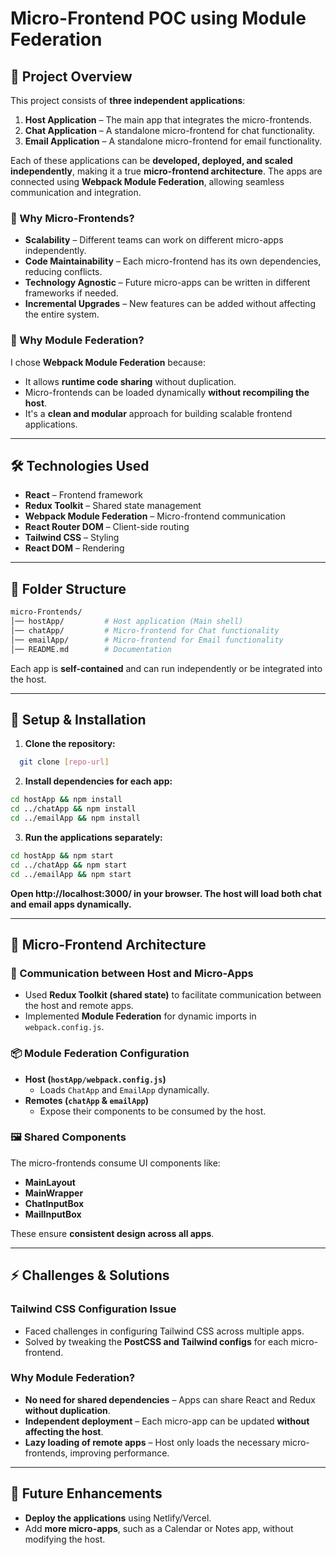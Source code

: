 # **Micro-Frontend POC using Module Federation**

## **📌 Project Overview**
This project consists of **three independent applications**:  
1. **Host Application** – The main app that integrates the micro-frontends.  
2. **Chat Application** – A standalone micro-frontend for chat functionality.  
3. **Email Application** – A standalone micro-frontend for email functionality.  

Each of these applications can be **developed, deployed, and scaled independently**, making it a true **micro-frontend architecture**. The apps are connected using **Webpack Module Federation**, allowing seamless communication and integration.  

### **🚀 Why Micro-Frontends?**
- **Scalability** – Different teams can work on different micro-apps independently.  
- **Code Maintainability** – Each micro-frontend has its own dependencies, reducing conflicts.  
- **Technology Agnostic** – Future micro-apps can be written in different frameworks if needed.  
- **Incremental Upgrades** – New features can be added without affecting the entire system.  

### **🎯 Why Module Federation?**
I chose **Webpack Module Federation** because:  
- It allows **runtime code sharing** without duplication.  
- Micro-frontends can be loaded dynamically **without recompiling the host**.  
- It's a **clean and modular** approach for building scalable frontend applications.  

---

## **🛠️ Technologies Used**
- **React** – Frontend framework  
- **Redux Toolkit** – Shared state management  
- **Webpack Module Federation** – Micro-frontend communication  
- **React Router DOM** – Client-side routing  
- **Tailwind CSS** – Styling  
- **React DOM** – Rendering  

---

## **📂 Folder Structure**
 ```sh
micro-Frontends/
│── hostApp/         # Host application (Main shell)
│── chatApp/         # Micro-frontend for Chat functionality
│── emailApp/        # Micro-frontend for Email functionality
│── README.md        # Documentation
 ```
Each app is **self-contained** and can run independently or be integrated into the host.

---

## **🚀 Setup & Installation**
1. **Clone the repository:**
 ```sh
   git clone [repo-url]
 ```
   
2. **Install dependencies for each app:**
```sh
cd hostApp && npm install
cd ../chatApp && npm install
cd ../emailApp && npm install
```
3. **Run the applications separately:**
```sh
cd hostApp && npm start
cd ../chatApp && npm start
cd ../emailApp && npm start
```

 **Open http://localhost:3000/ in your browser. The host will load both chat and email apps dynamically.**

---
## 🔗 Micro-Frontend Architecture

### 📡 Communication between Host and Micro-Apps
- Used **Redux Toolkit (shared state)** to facilitate communication between the host and remote apps.  
- Implemented **Module Federation** for dynamic imports in `webpack.config.js`.  

### 📦 Module Federation Configuration
- **Host (`hostApp/webpack.config.js`)**  
  - Loads `ChatApp` and `EmailApp` dynamically.  
- **Remotes (`chatApp` & `emailApp`)**  
  - Expose their components to be consumed by the host.

### 🖼️ Shared Components
The micro-frontends consume UI components like:
- **MainLayout**
- **MainWrapper**
- **ChatInputBox**
- **MailInputBox**  

These ensure **consistent design across all apps**.

---

## ⚡ Challenges & Solutions

### **Tailwind CSS Configuration Issue**
- Faced challenges in configuring Tailwind CSS across multiple apps.  
- Solved by tweaking the **PostCSS and Tailwind configs** for each micro-frontend.  

### **Why Module Federation?**
- **No need for shared dependencies** – Apps can share React and Redux **without duplication**.  
- **Independent deployment** – Each micro-app can be updated **without affecting the host**.  
- **Lazy loading of remote apps** – Host only loads the necessary micro-frontends, improving performance.

---

## 🚀 Future Enhancements
- **Deploy the applications** using Netlify/Vercel.  
- Add **more micro-apps**, such as a Calendar or Notes app, without modifying the host.  

